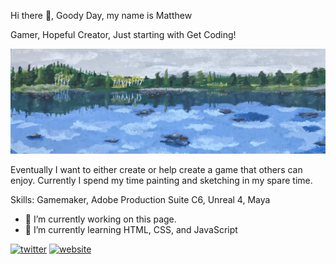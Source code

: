 Hi there 👋, Goody Day, my name is Matthew

Gamer, Hopeful Creator, Just starting with Get Coding!

![Gamer, Hopeful Creator, Just starting with Get Coding!](https://github.com/Gyro-trix/Gyro-trix/blob/main/SimpleBanner.jpg)

Eventually I want to either create or help create a game that others can enjoy. Currently I spend my time painting and sketching in my spare time.

Skills: Gamemaker, Adobe Production Suite C6, Unreal 4, Maya

- 🔭 I’m currently working on this page. 
- 🌱 I’m currently learning HTML, CSS, and JavaScript


[<img src='https://cdn.jsdelivr.net/npm/simple-icons@3.0.1/icons/twitter.svg' alt='twitter' height='40'>](https://twitter.com/@Gyrotrix)  [<img src='https://cdn.jsdelivr.net/npm/simple-icons@3.0.1/icons/icloud.svg' alt='website' height='40'>](https://matthewdgarrett.wordpress.com)  

